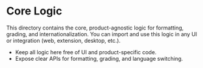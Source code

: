 # Core Logic

This directory contains the core, product-agnostic logic for formatting, grading, and internationalization. You can import and use this logic in any UI or integration (web, extension, desktop, etc.).

- Keep all logic here free of UI and product-specific code.
- Expose clear APIs for formatting, grading, and language switching.
